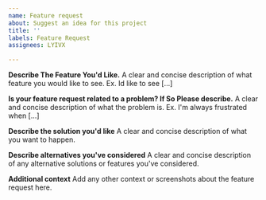 ```yaml
---
name: Feature request
about: Suggest an idea for this project
title: ''
labels: Feature Request
assignees: LYIVX

---
```


**Describe The Feature You'd Like.**
A clear and concise description of what feature you would like to see. Ex. Id like to see [...]

**Is your feature request related to a problem? If So Please describe.**
A clear and concise description of what the problem is. Ex. I'm always frustrated when [...]

**Describe the solution you'd like**
A clear and concise description of what you want to happen.

**Describe alternatives you've considered**
A clear and concise description of any alternative solutions or features you've considered.

**Additional context**
Add any other context or screenshots about the feature request here.
